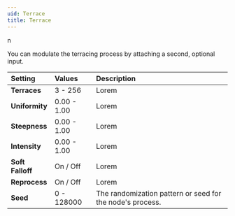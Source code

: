 ```yaml
---
uid: Terrace
title: Terrace
---
```


n

You can modulate the terracing process by attaching a second, optional input.


| Setting          | Values      | Description                                               |
| :--------------- | :---------- | :-------------------------------------------------------- |
| **Terraces**     | 3 - 256     | Lorem                                                     |
| **Uniformity**   | 0.00 - 1.00 | Lorem                                                     |
| **Steepness**    | 0.00 - 1.00 | Lorem                                                     |
| **Intensity**    | 0.00 - 1.00 | Lorem                                                     |
| **Soft Falloff** | On / Off    | Lorem                                                     |
| **Reprocess**    | On / Off    | Lorem                                                     |
| **Seed**         | 0 - 128000  | The randomization pattern or seed for the node's process. |



